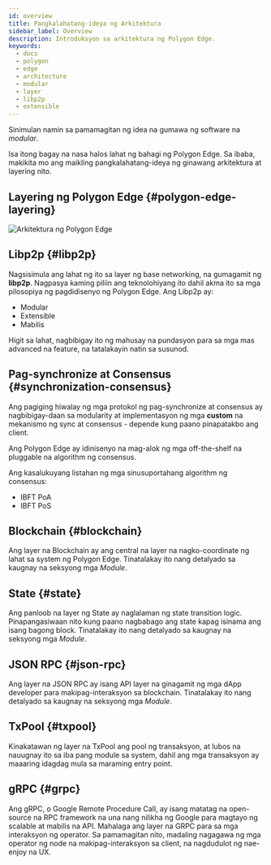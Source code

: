 ```yaml
---
id: overview
title: Pangkalahatang-ideya ng Arkitektura
sidebar_label: Overview
description: Introduksyon sa arkitektura ng Polygon Edge.
keywords:
  - docs
  - polygon
  - edge
  - architecture
  - modular
  - layer
  - libp2p
  - extensible
---
```


Sinimulan namin sa pamamagitan ng idea na gumawa ng software na *modular*.

Isa itong bagay na nasa halos lahat ng bahagi ng Polygon Edge. Sa ibaba, makikita mo ang maikling pangkalahatang-ideya ng
ginawang arkitektura at layering nito.

## Layering ng Polygon Edge {#polygon-edge-layering}

![Arkitektura ng Polygon Edge](/img/edge/Architecture.jpg)

## Libp2p {#libp2p}

Nagsisimula ang lahat ng ito sa layer ng base networking, na gumagamit ng **libp2p**. Nagpasya kaming piliin ang teknolohiyang ito dahil
akma ito sa mga pilosopiya ng pagdidisenyo ng Polygon Edge. Ang Libp2p ay:

- Modular
- Extensible
- Mabilis

Higit sa lahat, nagbibigay ito ng mahusay na pundasyon para sa mga mas advanced na feature, na tatalakayin natin sa susunod.


## Pag-synchronize at Consensus {#synchronization-consensus}
Ang pagiging hiwalay ng mga protokol ng pag-synchronize at consensus ay nagbibigay-daan sa modularity at implementasyon ng mga **custom** na mekanismo ng sync at consensus - depende kung paano pinapatakbo ang client.

Ang Polygon Edge ay idinisenyo na mag-alok ng mga off-the-shelf na pluggable na algorithm ng consensus.

Ang kasalukuyang listahan ng mga sinusuportahang algorithm ng consensus:

* IBFT PoA
* IBFT PoS

## Blockchain {#blockchain}
Ang layer na Blockchain ay ang central na layer na nagko-coordinate ng lahat sa system ng Polygon Edge. Tinatalakay ito nang detalyado sa kaugnay na seksyong mga *Module*.

## State {#state}
Ang panloob na layer ng State ay naglalaman ng state transition logic. Pinapangasiwaan nito kung paano nagbabago ang state kapag isinama ang isang bagong block. Tinatalakay ito nang detalyado sa kaugnay na seksyong mga *Module*.

## JSON RPC {#json-rpc}
Ang layer na JSON RPC ay isang API layer na ginagamit ng mga dApp developer para makipag-interaksyon sa blockchain. Tinatalakay ito nang detalyado sa kaugnay na seksyong mga *Module*.

## TxPool {#txpool}
Kinakatawan ng layer na TxPool ang pool ng transaksyon, at lubos na nauugnay ito sa iba pang module sa system, dahil ang mga transaksyon ay maaaring idagdag mula sa maraming entry point.

## gRPC {#grpc}
Ang gRPC, o Google Remote Procedure Call, ay isang matatag na open-source na RPC framework na una nang nilikha ng Google para magtayo ng scalable at mabilis na API. Mahalaga ang layer na GRPC para sa mga interaksyon ng operator. Sa pamamagitan nito, madaling nagagawa ng mga operator ng node na makipag-interaksyon sa client, na nagdudulot ng nae-enjoy na UX.
